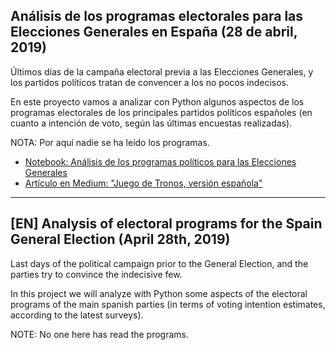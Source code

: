 ## Análisis de los programas electorales para las Elecciones Generales en España (28 de abril, 2019)

Últimos días de la campaña electoral previa a las Elecciones Generales, y los partidos políticos tratan de convencer a los no pocos indecisos.

En este proyecto vamos a analizar con Python algunos aspectos de los programas electorales de los principales partidos políticos españoles (en cuanto a intención de voto, según las últimas encuestas realizadas).

NOTA: Por aquí nadie se ha leído los programas.

* [Notebook: Análisis de los programas políticos para las Elecciones Generales](https://nbviewer.jupyter.org/github/pyjaime/elecciones-2019-28a/blob/master/elecciones-generales-2019-28a.ipynb)
* [Artículo en Medium: "Juego de Tronos, versión española"](https://medium.com/metadatos/juego-de-tronos-versi%C3%B3n-espa%C3%B1ola-fff39cf35adc)

--------------------------

## [EN] Analysis of electoral programs for the Spain General Election (April 28th, 2019)

Last days of the political campaign prior to the General Election, and the parties try to convince the indecisive few.

In this project we will analyze with Python some aspects of the electoral programs of the main spanish parties (in terms of voting intention estimates, according to the latest surveys).

NOTE: No one here has read the programs.
